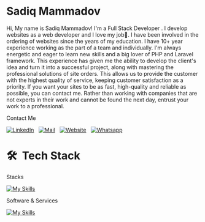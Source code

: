 # Sadiq Mammadov

Hi, My name is Sadiq Mammadov!
I'm a Full Stack Developer . I develop websites as a web developer and I love my job💙.
I have been involved in the ordering of websites since the years of my education. I have 10+ year experience working as the part of a team and individually. I'm always energetic and eager to learn new skills and a big lover of PHP and Laravel framework. This experience has given me the ability to develop the client's idea and turn it into a successful project, along with mastering the professional solutions of site orders. This allows us to provide the customer with the highest quality of service, keeping customer satisfaction as a priority.
If you want your sites to be as fast, high-quality and reliable as possible, you can contact me. Rather than working with companies that are not experts in their work and cannot be found the next day, entrust your work to a professional.


Contact Me

<a href="https://www.linkedin.com/in/sadiq-memmedov/" target="_blank"><img src="https://img.shields.io/badge/linkedin-%230077B5.svg?&style=for-the-badge&logo=linkedin&logoColor=white" alt="LinkedIn" /></a>&nbsp;&nbsp;
<a href="mailto:sadiqmemmedov93@mail.ru" target="_blank"><img src="https://img.shields.io/badge/mail-%23D14836.svg?&style=for-the-badge&logo=gmail&logoColor=white" alt="Mail"/></a>&nbsp;&nbsp;
<a href="https://mrsadiq.info" target="_blank"><img src="https://img.shields.io/badge/WEBSITE-4285F4?style=for-the-badge&logo=GoogleChrome&logoColor=white" alt="Website"/></a>&nbsp;&nbsp;
<a href="https://api.whatsapp.com/send?phone=994774340711" target="_blank"><img src="https://img.shields.io/badge/WhatsApp-25D366?style=for-the-badge&logo=whatsapp&logoColor=white" alt="Whatsapp"/></a>&nbsp;&nbsp;


# 🛠 &nbsp;Tech Stack

Stacks

[![My Skills](https://skillicons.dev/icons?i=php,laravel,git,mysql,js,jquery,html,css,bootstrap,sass,seo&theme=light)](https://mrsadiq.info)

Software & Services

[![My Skills](https://skillicons.dev/icons?i=git,github,postman,stackoverflow,cloudflare,linux&theme=light)](https://mrsadiq.info)
